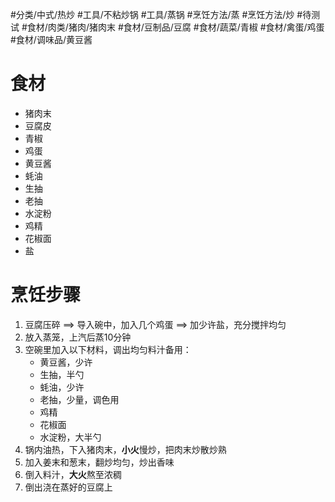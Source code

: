   #分类/中式/热炒 #工具/不粘炒锅 #工具/蒸锅 #烹饪方法/蒸 #烹饪方法/炒 #待测试  #食材/肉类/猪肉/猪肉末 #食材/豆制品/豆腐 #食材/蔬菜/青椒 #食材/禽蛋/鸡蛋 #食材/调味品/黄豆酱

# 食材
- 猪肉末
- 豆腐皮
- 青椒
- 鸡蛋
- 黄豆酱
- 蚝油
- 生抽
- 老抽
- 水淀粉
- 鸡精
- 花椒面
- 盐

# 烹饪步骤
1. 豆腐压碎 ==> 导入碗中，加入几个鸡蛋 ==> 加少许盐，充分搅拌均匀
2. 放入蒸笼，上汽后蒸10分钟
3. 空碗里加入以下材料，调出均匀料汁备用：
   - 黄豆酱，少许
   - 生抽，半勺
   - 蚝油，少许
   - 老抽，少量，调色用
   - 鸡精
   - 花椒面
   - 水淀粉，大半勺
4. 锅内油热，下入猪肉末，**小火**慢炒，把肉末炒散炒熟 
5. 加入姜末和葱末，翻炒均匀，炒出香味
6. 倒入料汁，**大火**熬至浓稠
7. 倒出浇在蒸好的豆腐上